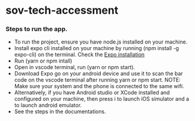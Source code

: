 # sov-tech-accessment

### Steps to run the app.

* To run the project, ensure you have node.js installed on your machine. 
* Install expo cli installed on your machine by running (npm install -g expo-cli) on the terminal. Check the 
[Expo installation](https://docs.expo.dev/get-started/installation/)
* Run (yarn or npm intall)
* Open in vscode terminal, run (yarn or npm start). 
* Download Expo go on your android device and use it to scan the bar code on the vscode terminal after running yarn or npm start. NOTE: Make sure your system and the phone is connected to the same wifi.
* Alternatively, if you have Android studio or XCode installed and configured on your machine, then press i to launch iOS simulator and a to launch android emulator. 
* See the steps in the documentations.

